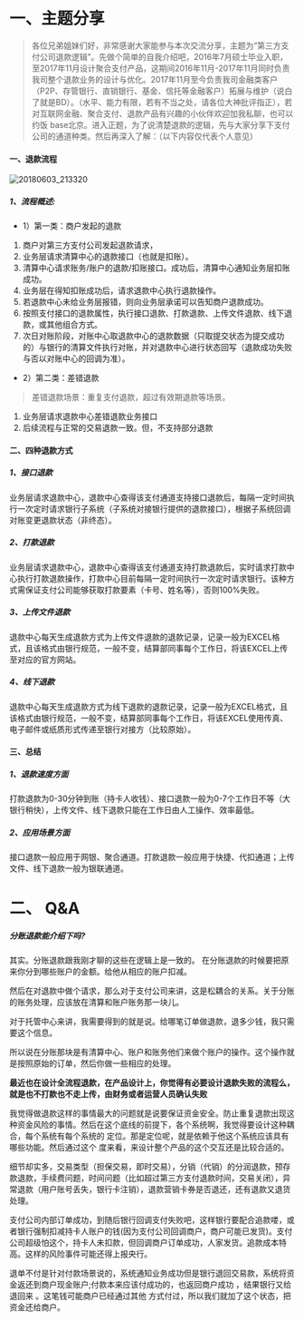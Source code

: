 # 一、主题分享
> 各位兄弟姐妹们好，非常感谢大家能参与本次交流分享，主题为“第三方支付公司退款逻辑”。先做个简单的自我介绍吧，2016年7月硕士毕业入职，至2017年11月设计聚合支付产品，这期间2016年11月-2017年11月同时负责我司整个退款业务的设计与优化。2017年11月至今负责我司金融类客户（P2P、存管银行、直销银行、基金、信托等金融客户）拓展与维护（说白了就是BD）。（水平、能力有限，若有不当之处，请各位大神批评指正），若对互联网金融、聚合支付、退款产品有兴趣的小伙伴欢迎加我私聊，也可以约饭 base北京。进入正题，为了说清楚退款的逻辑，先与大家分享下支付公司的通道种类。然后再深入了解：（以下内容仅代表个人意见）

#### 一、退款流程
![20180603_213320](http://static.cocolian.org/img/20180603_213320.png)</br>
##### 1、流程概述:
- 1）第一类：商户发起的退款
1. 商户对第三方支付公司发起退款请求，
2. 业务层请求清算中心的退款接口（也就是扣账）。
3. 清算中心请求账务/账户的退款/扣账接口。成功后，清算中心通知业务层扣账成功。
4. 业务层在得知扣账成功后，请求退款中心执行退款操作。
5. 若退款中心未给业务层报错，则向业务层承诺可以告知商户退款成功。
6. 按照支付接口的退款属性，执行接口退款、打款退款、上传文件退款、线下退款，或其他组合方式。
7. 次日对账阶段，对账中心取退款中心的退款数据（只取提交状态为提交成功的）与银行的清算文件执行对账，并对退款中心进行状态回写（退款成功失败与否以对账中心的回调为准）。
- 2）第二类：差错退款
> 差错退款场景：重复支付退款，超过有效期退款等场景。
1. 业务层请求退款中心差错退款业务接口
2. 后续流程与正常的交易退款一致。但，不支持部分退款

#### 二、四种退款方式
##### 1、接口退款
业务层请求退款中心，退款中心查得该支付通道支持接口退款后，每隔一定时间执行一次定时请求银行子系统（子系统对接银行提供的退款接口），根据子系统回调对账变更退款状态（非终态）。
##### 2、打款退款
业务层请求退款中心，退款中心查得该支付通道支持打款退款后，实时请求打款中心执行打款退款操作，打款中心目前每隔一定时间执行一次定时请求银行。该种方式需保证支付公司能够获取打款要素（卡号、姓名等），否则100%失败。
##### 3、上传文件退款
退款中心每天生成退款方式为上传文件退款的退款记录，记录一般为EXCEL格式，且该格式由银行规范，一般不变，结算部同事每个工作日，将该EXCEL上传至对应的官方网站。
##### 4、线下退款
退款中心每天生成退款方式为线下退款的退款记录，记录一般为EXCEL格式，且该格式由银行规范，一般不变，结算部同事每个工作日，将该EXCEL使用传真、电子邮件或纸质形式传递至银行对接方（比较原始）。

#### 三、总结
##### 1、退款速度方面
打款退款为0-30分钟到账（持卡人收钱）、接口退款一般为0-7个工作日不等（大银行稍快），上传文件、线下退款只能在工作日由人工操作、效率最低。
##### 2、应用场景方面
接口退款一般应用于网银、聚合通道。打款退款一般应用于快捷、代扣通道；上传文件、线下退款一般为银联通道。


# 二、 Q&A
##### 分账退款能介绍下吗?
其实。分账退款跟我刚才聊的这些在逻辑上是一致的。
在分账退款的时候要把原来你分到哪些账户的金额。给他从相应的账户扣减。

然后在对退款中做个请求，那么对于支付公司来讲，这是松耦合的关系。关于分账的账务处理，应该放在清算和账户账务那一块儿。

对于托管中心来讲，我需要得到的就是说。给哪笔订单做退款，退多少钱，我只需要这个信息。

所以说在分账那块是有清算中心、账户和账务他们来做个账户的操作。这个操作就是按照原始的订单，然后你做一些相应的处理。

**最近也在设计全流程退款，在产品设计上，你觉得有必要设计退款失败的流程么，就是也不打款也不走上传，由财务或者运营人员确认失败**

我觉得做退款这样的事情最大的问题就是说要保证资金安全。防止重复退款出现这种资金风险的事情。然后在这个底线的前提下，各个系统啊，我觉得要设计这种耦合，每个系统有每个系统的
定位。那是定位呢，就是依赖于他这个系统应该具有哪些功能。然后通过这个 度来看，来设计整个产品的这个交互还是比较合适的。

细节却实多，交易类型（担保交易，即时交易），分销（代销）的分润退款，预存款退款，手续费问题，时间问题（比如超过第三方支付退款时间，交易关闭），异常退款（用户账号丢失，银行卡注销），退款营销卡券是否退还，还有退款又退货处理。

 支付公司内部订单成功，到随后银行回调支付失败吧，这样银行要配合追款喽，或者银行强制扣减持卡人账户的钱(因为支付公司回调商户，商户可能已发货)。支付公司超级怕这个，持卡人未扣款，但回调商户订单成功，人家发货。追款成本特高。这样的风险事件可能还得上报央行。
 
 退单不付是针对付款场景说的，系统通知业务成功但是银行退回交易款，系统将资金返还到商户现金账户;付款本来应该付成功的，也返回商户成功 ，结果银行又给退回来 。这笔钱可能商户已经通过其他
方式付过，所以我们就加了这个状态，把资金还给商户。